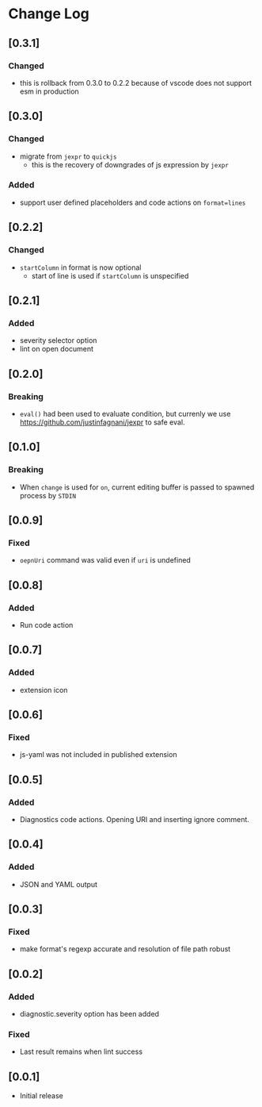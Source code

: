 # Change Log


## [0.3.1]

### Changed

- this is rollback from 0.3.0 to 0.2.2 because of vscode does not support esm in production

## [0.3.0]

### Changed

- migrate from `jexpr` to `quickjs`
  - this is the recovery of downgrades of js expression by `jexpr`

### Added

- support user defined placeholders and code actions on `format=lines`

## [0.2.2]

### Changed

- `startColumn` in format is now optional
  - start of line is used if `startColumn` is unspecified

## [0.2.1]

### Added

- severity selector option
- lint on open document

## [0.2.0]

### Breaking

- `eval()` had been used to evaluate condition, but currenly we use https://github.com/justinfagnani/jexpr to safe eval.

## [0.1.0]

### Breaking

- When `change` is used for `on`, current editing buffer is passed to spawned process by `STDIN`

## [0.0.9]

### Fixed

- `oepnUri` command was valid even if `uri` is undefined

## [0.0.8]

### Added

- Run code action

## [0.0.7]

### Added

- extension icon

## [0.0.6]

### Fixed

- js-yaml was not included in published extension

## [0.0.5]

### Added

- Diagnostics code actions. Opening URI and inserting ignore comment.

## [0.0.4]

### Added

- JSON and YAML output

## [0.0.3]

### Fixed

- make format's regexp accurate and resolution of file path robust

## [0.0.2]

### Added

- diagnostic.severity option has been added

### Fixed 

- Last result remains when lint success

## [0.0.1]

- Initial release